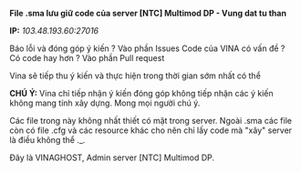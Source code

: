 **File .sma lưu giữ code của server [NTC] Multimod DP - Vung dat tu than**

**IP:** *103.48.193.60:27016*

Báo lỗi và đóng góp ý kiến ? Vào phần Issues
Code của VINA có vấn đề ? Có code hay hơn ? Vào phần Pull request

Vina sẽ tiếp thu ý kiến và thực hiện trong thời gian sớm nhất có thể

**CHÚ Ý:** Vina chỉ tiếp nhận ý kiến đóng góp không tiếp nhận các ý kiến không mang tính xây dựng. Mong mọi người chú ý.

Các file trong này không nhất thiết có mặt trong server. Ngoài .sma các file còn có file .cfg và các resource khác cho nên chỉ lấy code mà "xây" server là điều không thể ._.

Đây là VINAGHOST, Admin server [NTC] Multimod DP.
